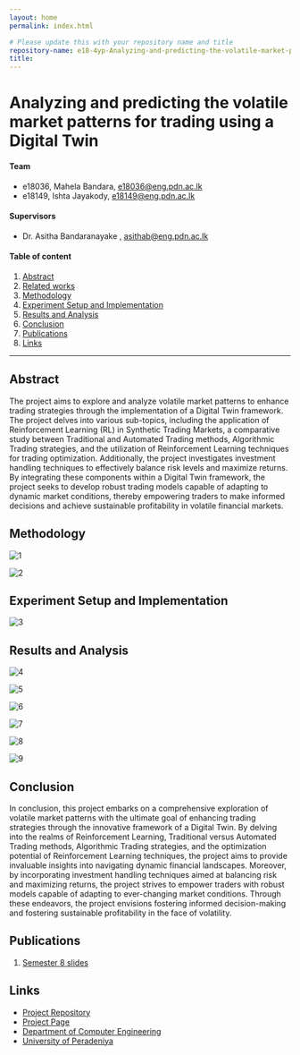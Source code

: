```yaml
---
layout: home
permalink: index.html

# Please update this with your repository name and title
repository-name: e18-4yp-Analyzing-and-predicting-the-volatile-market-patterns-for-trading-using-a-Digital-Twin
title:
---
```


[comment]: # "This is the standard layout for the project, but you can clean this and use your own template"

# Analyzing and predicting the volatile market patterns for trading using a Digital Twin

#### Team

- e18036, Mahela Bandara, [e18036@eng.pdn.ac.lk](mailto:e18036@eng.pdn.ac.lk)
- e18149, Ishta Jayakody, [e18149@eng.pdn.ac.lk](mailto:e18149@eng.pdn.ac.lk)

#### Supervisors

- Dr. Asitha Bandaranayake , [asithab@eng.pdn.ac.lk](mailto:asithab@eng.pdn.ac.lk)

#### Table of content

1. [Abstract](#abstract)
2. [Related works](#related-works)
3. [Methodology](#methodology)
4. [Experiment Setup and Implementation](#experiment-setup-and-implementation)
5. [Results and Analysis](#results-and-analysis)
6. [Conclusion](#conclusion)
7. [Publications](#publications)
8. [Links](#links)

---


## Abstract
The project aims to explore and analyze volatile market patterns to enhance trading strategies through the implementation of a Digital Twin framework. The project delves into various sub-topics, including the application of Reinforcement Learning (RL) in Synthetic Trading Markets, a comparative study between Traditional and Automated Trading methods, Algorithmic Trading strategies, and the utilization of Reinforcement Learning techniques for trading optimization. Additionally, the project investigates investment handling techniques to effectively balance risk levels and maximize returns. By integrating these components within a Digital Twin framework, the project seeks to develop robust trading models capable of adapting to dynamic market conditions, thereby empowering traders to make informed decisions and achieve sustainable profitability in volatile financial markets.

## Methodology

![1](https://github.com/cepdnaclk/e18-4yp-Analyzing-and-predicting-the-volatile-market-patterns-for-trading-using-a-Digital-Twin/blob/main/docs/images/Screenshot%20from%202024-05-03%2019-27-05.png)


![2](https://github.com/cepdnaclk/e18-4yp-Analyzing-and-predicting-the-volatile-market-patterns-for-trading-using-a-Digital-Twin/blob/main/docs/images/Screenshot%20from%202024-04-26%2014-15-19.png)


## Experiment Setup and Implementation
![3](https://github.com/cepdnaclk/e18-4yp-Analyzing-and-predicting-the-volatile-market-patterns-for-trading-using-a-Digital-Twin/blob/main/docs/images/Screenshot%20from%202024-04-26%2013-31-34.png)

## Results and Analysis
![4](https://github.com/cepdnaclk/e18-4yp-Analyzing-and-predicting-the-volatile-market-patterns-for-trading-using-a-Digital-Twin/blob/main/docs/images/Screenshot%20from%202024-04-26%2018-44-41.png)

![5](https://github.com/cepdnaclk/e18-4yp-Analyzing-and-predicting-the-volatile-market-patterns-for-trading-using-a-Digital-Twin/blob/main/docs/images/Screenshot%20from%202024-04-26%2019-24-52.png)

![6](https://github.com/cepdnaclk/e18-4yp-Analyzing-and-predicting-the-volatile-market-patterns-for-trading-using-a-Digital-Twin/blob/main/docs/images/Screenshot%20from%202024-04-26%2019-25-04.png)

![7](https://github.com/cepdnaclk/e18-4yp-Analyzing-and-predicting-the-volatile-market-patterns-for-trading-using-a-Digital-Twin/blob/main/docs/images/Screenshot%20from%202024-04-29%2018-00-36.png)

![8](https://github.com/cepdnaclk/e18-4yp-Analyzing-and-predicting-the-volatile-market-patterns-for-trading-using-a-Digital-Twin/blob/main/docs/images/Screenshot%20from%202024-04-29%2018-01-00.png)

![9](https://github.com/cepdnaclk/e18-4yp-Analyzing-and-predicting-the-volatile-market-patterns-for-trading-using-a-Digital-Twin/blob/main/docs/images/Screenshot%20from%202024-04-29%2019-22-28.png)

## Conclusion
In conclusion, this project embarks on a comprehensive exploration of volatile market patterns with the ultimate goal of enhancing trading strategies through the innovative framework of a Digital Twin. By delving into the realms of Reinforcement Learning, Traditional versus Automated Trading methods, Algorithmic Trading strategies, and the optimization potential of Reinforcement Learning techniques, the project aims to provide invaluable insights into navigating dynamic financial landscapes. Moreover, by incorporating investment handling techniques aimed at balancing risk and maximizing returns, the project strives to empower traders with robust models capable of adapting to ever-changing market conditions. Through these endeavors, the project envisions fostering informed decision-making and fostering sustainable profitability in the face of volatility.

## Publications
[//]: # "Note: Uncomment each once you uploaded the files to the repository"

 1. [Semester 8 slides](https://docs.google.com/presentation/d/1M16RRqKo5Y5KziZztlXpEGkN6o1rM9HO-ZJyV4hftTA/edit#slide=id.p2)
<!-- 3. [Semester 8 report](./) -->
<!-- 4. [Semester 8 slides](./) -->
<!-- 5. Author 1, Author 2 and Author 3 "Research paper title" (2021). [PDF](./). -->


## Links

[//]: # ( NOTE: EDIT THIS LINKS WITH YOUR REPO DETAILS )

- [Project Repository](https://github.com/cepdnaclk/e18-4yp-Analyzing-and-predicting-the-volatile-market-patterns-for-trading-using-a-Digital-Twin)
- [Project Page](https://cepdnaclk.github.io/e18-4yp-Analyzing-and-predicting-the-volatile-market-patterns-for-trading-using-a-Digital-Twin)
- [Department of Computer Engineering](http://www.ce.pdn.ac.lk/)
- [University of Peradeniya](https://eng.pdn.ac.lk/)

[//]: # "Please refer this to learn more about Markdown syntax"
[//]: # "https://github.com/adam-p/markdown-here/wiki/Markdown-Cheatsheet"
